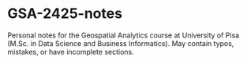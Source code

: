 # GSA-2425-notes

Personal notes for the Geospatial Analytics course at University of Pisa (M.Sc. in Data Science and Business Informatics). May contain typos, mistakes, or have incomplete sections.
